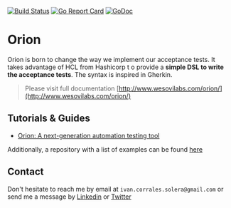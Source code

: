 [![Build Status](https://travis-ci.org/wesovilabs/orion.svg?branch=master)](https://travis-ci.org/wesovilabs/orion)
[![Go Report Card](https://goreportcard.com/badge/github.com/wesovilabs/orion)](https://goreportcard.com/report/github.com/wesovilabs/orion)
[![GoDoc](https://godoc.org/github.com/wesovilabs/orion?status.svg)](https://godoc.org/github.com/wesovilabs/orion)

 
# Orion

Orion is born to change the way we implement our acceptance tests. It takes advantage of HCL from Hashicorp t
o provide a **simple DSL to write the acceptance tests**. The syntax is inspired in Gherkin.

> Please visit full documentation [http://www.wesovilabs.com/orion/](http://www.wesovilabs.com/orion/)

## Tutorials & Guides

- [Orion: A next-generation automation testing tool](https://ivan-corrales-solera.medium.com/orion-a-next-generation-automation-testing-tool-4ea53eeb2517)

Additionally, a repository with a list of examples can be found [here](https://github.com/wesovilabs/orion-examples)

## Contact

Don't hesitate to reach me by email at `ivan.corrales.solera@gmail.com` or send me a message by 
[Linkedin](https://www.linkedin.com/in/ivan-corrales-solera/) or [Twitter](https://twitter.com/wesovilabs)

  
    
